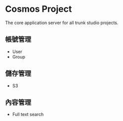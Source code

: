 # Cosmos Project

The core application server for all trunk studio projects.

## 帳號管理

* User
* Group

## 儲存管理

* S3

## 內容管理

* Full text search
